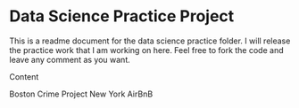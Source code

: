 # Data Science Practice Project

This is a readme document for the data science practice folder. I will release the practice work that I am working on here. Feel free to fork the code and leave any comment as you want.

Content

Boston Crime Project
New York AirBnB
